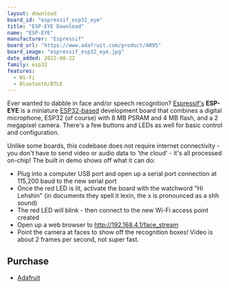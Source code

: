 ```yaml
---
layout: download
board_id: "espressif_esp32_eye"
title: "ESP-EYE Download"
name: "ESP-EYE"
manufacturer: "Espressif"
board_url: "https://www.adafruit.com/product/4095"
board_image: "espressif_esp32_eye.jpg"
date_added: 2022-08-22
family: esp32
features:
  - Wi-Fi
  - Bluetooth/BTLE
---
```


Ever wanted to dabble in face and/or speech recognition? [Espressif's](https://www.espressif.com/) **ESP-EYE** is a miniature [ESP32-based](https://www.adafruit.com/?q=ESP32) development board that combines a digital microphone, ESP32 (of course) with 8 MB PSRAM and 4 MB flash, and a 2 megapixel camera. There's a few buttons and LEDs as well for basic control and configuration.

Unlike some boards, this codebase does not require internet connectivity - you don't have to send video or audio data to 'the cloud' - it's all processed on-chip! The built in demo shows off what it can do:

- Plug into a computer USB port and open up a serial port connection at 115,200 baud to the new serial port
- Once the red LED is lit, activate the board with the watchword "Hi Lehshin" (in documents they spell it lexin, the x is pronounced as a shh sound)
- The red LED will blink - then connect to the new Wi-Fi access point created
- Open up a web browser to http://192.168.4.1/face_stream
- Point the camera at faces to show off the recognition boxes! Video is about 2 frames per second, not super fast.

## Purchase

* [Adafruit](https://www.adafruit.com/product/4095)
